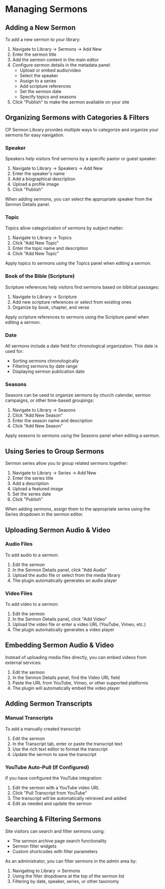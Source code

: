 # Managing Sermons

## Adding a New Sermon

To add a new sermon to your library:

1. Navigate to Library → Sermons → Add New
2. Enter the sermon title
3. Add the sermon content in the main editor
4. Configure sermon details in the metadata panel:
   - Upload or embed audio/video
   - Select the speaker
   - Assign to a series
   - Add scripture references
   - Set the sermon date
   - Specify topics and seasons
5. Click "Publish" to make the sermon available on your site

## Organizing Sermons with Categories & Filters

CP Sermon Library provides multiple ways to categorize and organize your sermons for easy navigation.

### Speaker

Speakers help visitors find sermons by a specific pastor or guest speaker:

1. Navigate to Library → Speakers → Add New
2. Enter the speaker's name
3. Add a biographical description
4. Upload a profile image
5. Click "Publish"

When adding sermons, you can select the appropriate speaker from the Sermon Details panel.

### Topic

Topics allow categorization of sermons by subject matter:

1. Navigate to Library → Topics
2. Click "Add New Topic"
3. Enter the topic name and description
4. Click "Add New Topic"

Apply topics to sermons using the Topics panel when editing a sermon.

### Book of the Bible (Scripture)

Scripture references help visitors find sermons based on biblical passages:

1. Navigate to Library → Scripture
2. Add new scripture references or select from existing ones
3. Organize by book, chapter, and verse

Apply scripture references to sermons using the Scripture panel when editing a sermon.

### Date

All sermons include a date field for chronological organization. This date is used for:

- Sorting sermons chronologically
- Filtering sermons by date range
- Displaying sermon publication date

### Seasons

Seasons can be used to organize sermons by church calendar, sermon campaigns, or other time-based groupings:

1. Navigate to Library → Seasons
2. Click "Add New Season"
3. Enter the season name and description
4. Click "Add New Season"

Apply seasons to sermons using the Seasons panel when editing a sermon.

## Using Series to Group Sermons

Sermon series allow you to group related sermons together:

1. Navigate to Library → Series → Add New
2. Enter the series title
3. Add a description
4. Upload a featured image
5. Set the series date
6. Click "Publish"

When adding sermons, assign them to the appropriate series using the Series dropdown in the sermon editor.

## Uploading Sermon Audio & Video

### Audio Files

To add audio to a sermon:

1. Edit the sermon
2. In the Sermon Details panel, click "Add Audio"
3. Upload the audio file or select from the media library
4. The plugin automatically generates an audio player

### Video Files

To add video to a sermon:

1. Edit the sermon
2. In the Sermon Details panel, click "Add Video"
3. Upload the video file or enter a video URL (YouTube, Vimeo, etc.)
4. The plugin automatically generates a video player

## Embedding Sermon Audio & Video

Instead of uploading media files directly, you can embed videos from external services:

1. Edit the sermon
2. In the Sermon Details panel, find the Video URL field
3. Paste the URL from YouTube, Vimeo, or other supported platforms
4. The plugin will automatically embed the video player

## Adding Sermon Transcripts

### Manual Transcripts

To add a manually created transcript:

1. Edit the sermon
2. In the Transcript tab, enter or paste the transcript text
3. Use the rich text editor to format the transcript
4. Update the sermon to save the transcript

### YouTube Auto-Pull (If Configured)

If you have configured the YouTube integration:

1. Edit the sermon with a YouTube video URL
2. Click "Pull Transcript from YouTube"
3. The transcript will be automatically retrieved and added
4. Edit as needed and update the sermon

## Searching & Filtering Sermons

Site visitors can search and filter sermons using:

- The sermon archive page search functionality
- Sermon filter widgets
- Custom shortcodes with filter parameters

As an administrator, you can filter sermons in the admin area by:

1. Navigating to Library → Sermons
2. Using the filter dropdowns at the top of the sermon list
3. Filtering by date, speaker, series, or other taxonomy
